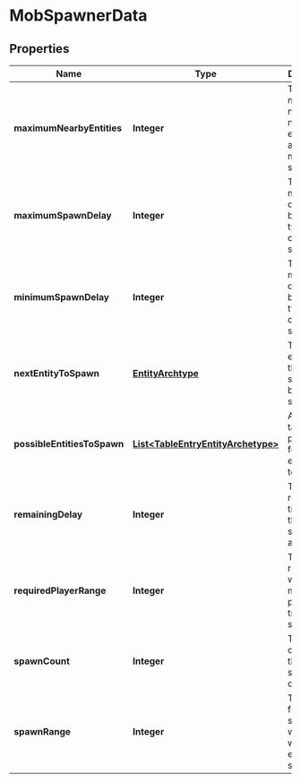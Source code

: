 
# MobSpawnerData

## Properties
Name | Type | Description | Notes
------------ | ------------- | ------------- | -------------
**maximumNearbyEntities** | **Integer** | The maximum number of nearby entities for another mob to spawn | 
**maximumSpawnDelay** | **Integer** | The maximum delay between two consecutive spawns | 
**minimumSpawnDelay** | **Integer** | The minimum delay between two consecutive spawns | 
**nextEntityToSpawn** | [**EntityArchtype**](EntityArchtype.md) | The next entity type that will be spawned by this spawner | 
**possibleEntitiesToSpawn** | [**List&lt;TableEntryEntityArchetype&gt;**](TableEntryEntityArchetype.md) | A weighted table of probability for each entity type to spawn | 
**remainingDelay** | **Integer** | The remaining time until the next spawn attempt | 
**requiredPlayerRange** | **Integer** | The block range within there must be a player to trigger the spawn | 
**spawnCount** | **Integer** | The amount of entities that will spawn in one attempt | 
**spawnRange** | **Integer** | The range from the spawner within which the entities will spawn | 



